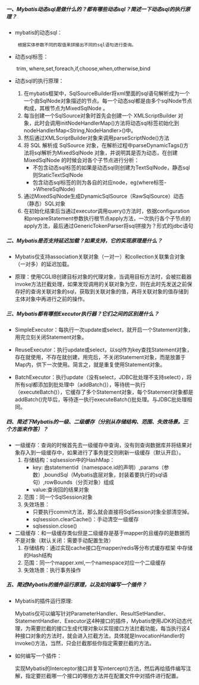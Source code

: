 ##### 一、Mybatis动态sql是做什么的？都有哪些动态sql？简述一下动态sql的执行原理？

-  mybatis的动态sql： 

    	​根据实体参数不同的取值来拼接出不同的sql语句进行查询。

- 动态sql标签：

  	​	trim, where,set,foreach,if,choose,when,otherwise,bind

- 动态sql的执行原理：

   1. 在mybatis框架中，SqlSourceBuilder将xml里面的sql语句解析成为一个一个由SqlNode对象描述的节点。每一个动态sql都是由多个sqlNode节点构成，其根节点为MixedSqlNode 。
   2. 每当创建一个SqlSource对象时首先会创建一个 XMLScriptBuilder 对象，此时会调用initNodeHandlerMap()方法将动态sql标签初始化到nodeHandlerMap<String,NodeHandler>()中。
   3. 然后通过XMLScriptBuilder对象来调用parseScriptNode()方法
   4. 将 SQL 解析成 SqlSource 对象，在解析过程中parseDynamicTags()方法将sql解析为MixedSqlNode 对象，并说明其是否为动态，在创建MixedSqlNode 的时候会对各个子节点进行分析：
      -  不包含动态sql标签的如果是动态sql则创建为TextSqlNode，静态sql则StaticTextSqlNode
      -  包含动态sql标签的则为各自的对应node，eg(where标签->WhereSqlNode)
   5. 通过MixedSqlNode生成DynamicSqlSource（RawSqlSource）动态（静态）SQL对象
   6. 在初始化结束后当通过executor调用query()方法时，依据configuration和prepareStatement参数执行根节点apply方法，一次执行各个子节点的apply方法，最后通过GenericTokenParser将sql拼接为？形式的jdbc语句

##### 二、Mybatis是否支持延迟加载？如果支持，它的实现原理是什么？

- Mybatis仅支持association关联对象（一对一）和collection关联集合对象（一对多）的延迟加载。

- 原理：使用CGLIB创建目标对象的代理对象，当调用目标方法时，会被拦截器invoke方法拦截处理，如果发现调用的关联对象为空，则在此时先发送之前保存好的查询关联对象的sql，获取到关联对象的值，再将关联对象的值存储到主体对象中再进行之前的操作。

##### 三、Mybatis都有哪些Executor执行器？它们之间的区别是什么？

- SimpleExecutor：每执行一次update或select，就开启一个Statement对象，用完立刻关闭Statement对象。

- ReuseExecutor：执行update或select，以sql作为key查找Statement对象，存在就使用，不存在就创建，用完后，不关闭Statement对象，而是放置于Map内，供下一次使用。简言之，就是重复使用Statement对象。

- BatchExecutor：执行update（没有select，JDBC批处理不支持select），将所有sql都添加到批处理中（addBatch()），等待统一执行（executeBatch()），它缓存了多个Statement对象，每个Statement对象都是addBatch()完毕后，等待逐一执行executeBatch()批处理。与JDBC批处理相同。

##### 四、简述下Mybatis的一级、二级缓存（分别从存储结构、范围、失效场景。三个方面来作答）？

- 一级缓存：查询的时候首先去一级缓存中查询，没有则查询数据库并将结果对象存入到一级缓存中，如果进行了事务提交则刷新一级缓存（默认开启）。
  1. 存储结构：sqlsession中的HashMap：
     - key: 由statementid（namespace.id的声明）,params（参数）,boundSql（Mybatis底层对象，封装着要执行的sql语句）,rowBounds（分页对象）组成
     - value:查询回的结果对象
  2. 范围：同一个SqlSession对象
  3. 失效场景：
     - 只要执行commit方法，那么就会直接将SqlSession对象全部清空掉。
     - sqlsession.clearCache()：手动清空一级缓存
     - sqlsession.close()
- 二级缓存：和一级缓存类似但是二级缓存是基于mapper的且缓存的是数据而不是对象（默认关闭：需要手动配置生效）
  1. 存储结构：通过实现cache接口在mapper/redis等分布式缓存框架 中存储的Hash结构
  2. 范围：同一个mapper.xml,一个namespace对应一个二级缓存
  3. 失效场景：执行事务操作

##### 五、简述Mybatis的插件运行原理，以及如何编写一个插件？

- Mybatis的插件运行原理:

  ​	Mybatis仅可以编写针对ParameterHandler、ResultSetHandler、StatementHandler、Executor这4种接口的插件，Mybatis使用JDK的动态代理，为需要拦截的接口生成代理对象以实现接口方法拦截功能，每当执行这4种接口对象的方法时，就会进入拦截方法，具体就是InvocationHandler的invoke()方法，当然，只会拦截那些你指定需要拦截的方法。

- 如何编写一个插件：

  ​	实现Mybatis的Interceptor接口并复写intercept()方法，然后再给插件编写注解，指定要拦截哪一个接口的哪些方法并在配置文件中对插件进行配置。





